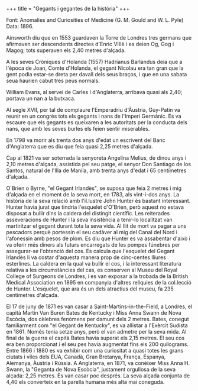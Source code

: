 +++
title = "Gegants i gegantes de la història"
+++

Font: Anomalies and Curiosities of Medicine (G. M. Gould and W. L. Pyle)  
Data: 1896.

Ainsworth diu que en 1553 guardaven la Torre de Londres tres germans que afirmaven ser descendents directes d'Enric VIIIè i es deien Og, Gog i Magog; tots superaven els 2,40 metres d'alçada.

A les seves Cròniques d'Holanda (1557) Hadrianus Barlandus deia que a l'època de Joan, Comte d'Holanda, el gegant Nicolau era tan gran que la gent podia estar-se dreta per davall dels seus braços, i que en una sabata seua haurien cabut tres peus normals.

William Evans, al servei de Carles I d'Anglaterra, arribava quasi als 2,40; portava un nan a la butxaca.

Al segle XVII, per tal de complaure l'Emperadriu d'Àustria, Guy-Patin va reunir en un congrés tots els gegants i nans de l'Imperi Germànic. Es va escaure que els gegants es queixaren a les autoritats per la conducta dels nans, que amb les seves burles els feien sentir miserables.

En 1798 va morir als trenta dos anys d'edat un escrivent del Banc d'Anglaterra que es diu que feia quasi 2,25 metres d'alçada.

Cap al 1821 va ser soterrada la senyoreta Angelina Melius, de dinou anys i 2,10 metres d'alçada, assistida pel seu patge, el senyor Don Santiago de los Santos, natural de l'Illa de Manila, amb trenta anys d'edat i 65 centímetres d'alçada.

O'Brien o Byrne, "el Gegant Irlandès", se suposa que feia 2 metres i mig d'alçada en el moment de la seva mort, en 1783, als vint-i-dos anys. La història de la seva relació amb l'il.lustre John Hunter és bastant interessant. Hunter havia jurat que tindria l'esquelet d'O'Brien, però aquest no estava disposat a bullir dins la caldera del distingit científic. Les reiterades asseveracions de Hunter i la seva insistència a tenir-lo localitzat van martiritzar el gegant durant tota la seva vida. Al llit de mort va pagar a uns pescadors perquè portessin el seu cadàver al mig del Canal del Nord i l'afonessin amb pesos de plom. Es diu que Hunter es va assabentar d'això i va oferir més diners als futurs encarregats de les pompes fúnebres per assegurar-se l'obtenció del cos. Es calcula que l'esquelet del Gegant Irlandès li va costar d'aquesta manera prop de cinc-centes lliures esterlines. La caldera en la qual va bullir el cos, i la interessant literatura relativa a les circumstàncies del cas, es conserven al Museu del Royal College of Surgeons de Londres, i es van exposar a la trobada de la British Medical Association en 1895 en companyia d'altres relíquies de la col.lecció de Hunter. L'esquelet, que ara és un dels atractius del museu, fa 235 centímetres d'alçada.

El 17 de juny de 1871 es van casar a Saint-Martins-in-the-Field, a Londres, el capità Martin Van Buren Bates de Kentucky i Miss Anna Swann de Nova Escòcia, dos cèlebres fenòmens per damunt dels 2 metres. Bates, conegut familiarment com "el Gegant de Kentucky", es va allistar a l'Exèrcit Sudista en 1861. Només tenia setze anys, però el van admetre per la seva mida. Al final de la guerra el capità Bates havia superat els 2,15 metres. El seu cos era ben proporcionat i el seu pes havia augmentat fins els 200 quilograms. Entre 1866 i 1880 es va exhibir com una curiositat a quasi totes les grans ciutats i viles dels EUA, Canadà, Gran Bretanya, França, Espanya, Alemanya, Àustria i Rússia. A Anglaterra, en 1871, va conèixer Miss Anna H. Swann, la "Geganta de Nova Escòcia", justament orgullosa de la seva alçada: 2,25 metres. Es van casar poc després. La seva alçada conjunta de 4,40 els converteix en la parella humana més alta mai coneguda.


